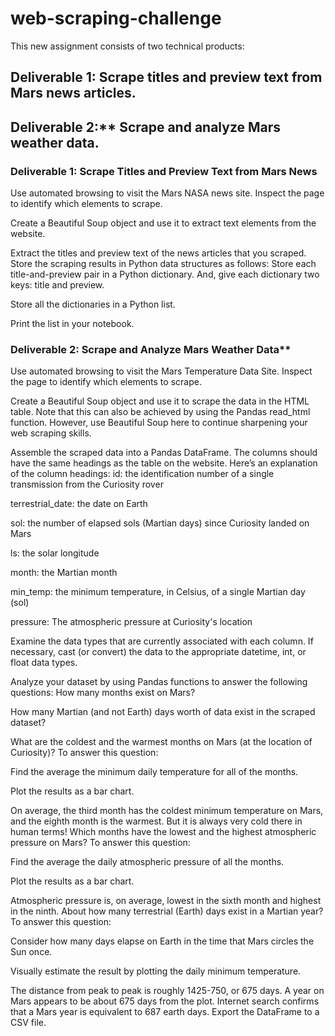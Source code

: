 # web-scraping-challenge

This new assignment consists of two technical products:

## Deliverable 1: Scrape titles and preview text from Mars news articles.

## Deliverable 2:** Scrape and analyze Mars weather data.

### Deliverable 1: Scrape Titles and Preview Text from Mars News
Use automated browsing to visit the Mars NASA news site. Inspect the page to identify which elements to scrape.
  

Create a Beautiful Soup object and use it to extract text elements from the website.
  
Extract the titles and preview text of the news articles that you scraped. Store the scraping results in Python data structures as follows:
Store each title-and-preview pair in a Python dictionary. And, give each dictionary two keys: title and preview.

Store all the dictionaries in a Python list.
  

Print the list in your notebook.
  

  
### Deliverable 2: Scrape and Analyze Mars Weather Data**
  
Use automated browsing to visit the Mars Temperature Data Site. Inspect the page to identify which elements to scrape.
  

Create a Beautiful Soup object and use it to scrape the data in the HTML table. Note that this can also be achieved by using the Pandas read_html function. However, use Beautiful Soup here to continue sharpening your web scraping skills.
  

Assemble the scraped data into a Pandas DataFrame. The columns should have the same headings as the table on the website. Here’s an explanation of the column headings:
id: the identification number of a single transmission from the Curiosity rover

terrestrial_date: the date on Earth
  
sol: the number of elapsed sols (Martian days) since Curiosity landed on Mars
  
ls: the solar longitude
  
month: the Martian month
  
min_temp: the minimum temperature, in Celsius, of a single Martian day (sol)
  
pressure: The atmospheric pressure at Curiosity's location
    

Examine the data types that are currently associated with each column. If necessary, cast (or convert) the data to the appropriate datetime, int, or float data types.
  
Analyze your dataset by using Pandas functions to answer the following questions:
How many months exist on Mars?
  
How many Martian (and not Earth) days worth of data exist in the scraped dataset?
    

What are the coldest and the warmest months on Mars (at the location of Curiosity)? To answer this question:

Find the average the minimum daily temperature for all of the months.
  

Plot the results as a bar chart.
  

On average, the third month has the coldest minimum temperature on Mars, and the eighth month is the warmest. But it is always very cold there in human terms!
Which months have the lowest and the highest atmospheric pressure on Mars? To answer this question:

Find the average the daily atmospheric pressure of all the months.
  

Plot the results as a bar chart.
  
Atmospheric pressure is, on average, lowest in the sixth month and highest in the ninth.
About how many terrestrial (Earth) days exist in a Martian year? To answer this question:

Consider how many days elapse on Earth in the time that Mars circles the Sun once.

Visually estimate the result by plotting the daily minimum temperature.

  

The distance from peak to peak is roughly 1425-750, or 675 days. A year on Mars appears to be about 675 days from the plot. Internet search confirms that a Mars year is equivalent to 687 earth days.
Export the DataFrame to a CSV file.
  


